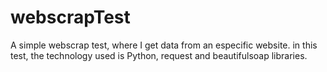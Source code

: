 # webscrapTest
A simple webscrap test, where I get data from an especific website.
in this test, the technology used is Python, request and beautifulsoap libraries. 
